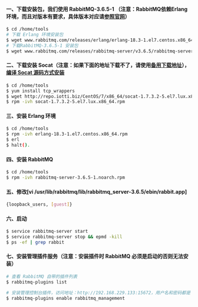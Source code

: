 #### 一、下载安装包，我们使用 RabbitMQ-3.6.5-1 （注意：RabbitMQ依赖Erlang环境，而且对版本有要求，具体版本对应请[参照官网](https://www.rabbitmq.com/which-erlang.html)）
```bash
$ cd /home/tools
# 下载 Erlang 环境安装包
$ wget www.rabbitmq.com/releases/erlang/erlang-18.3-1.el7.centos.x86_64.rpm   
# 下载RabbitMQ-3.6.5-1 安装包             
$ wget www.rabbitmq.com/releases/rabbitmq-server/v3.6.5/rabbitmq-server-3.6.5-1.noarch.rpm 
```

#### 二、下载安装 Socat（注意：如果下面的地址下载不了，请使用[备用下载地址](https://github.com/firechiang/mq-test/raw/master/rabbitmq/data/socat-1.7.3.2-5.el7.lux.x86_64.rpm)），[编译 Socat 源码方式安装](https://github.com/firechiang/mq-test/tree/master/rabbitmq/docs/socat-src-install.md)
```bash
$ cd /home/tools
$ yum install tcp_wrappers
$ wget http://repo.iotti.biz/CentOS/7/x86_64/socat-1.7.3.2-5.el7.lux.x86_64.rpm # RabbitMQ 密钥安装包（这个可能下载不了）
$ rpm -ivh socat-1.7.3.2-5.el7.lux.x86_64.rpm
```

#### 三、安装 Erlang 环境
```bash
$ cd /home/tools
$ rpm -ivh erlang-18.3-1.el7.centos.x86_64.rpm                                  # 安装 Erlang
$ erl                                                                           # 如果进入了 Eshell 命令行，说明 Erlang 安装成功了      
$ halt().                                                                       # 退出 Eshell 命令行 
```

#### 四、安装 RabbitMQ
```bash
$ cd /home/tools
$ rpm -ivh rabbitmq-server-3.6.5-1.noarch.rpm                                   # 安装 RabbitMQ
```

#### 五、修改[vi /usr/lib/rabbitmq/lib/rabbitmq_server-3.6.5/ebin/rabbit.app]
```bash
{loopback_users, [guest]}                                                       # 用户名和密码
```

#### 六、启动
```bash
$ service rabbitmq-server start                                                 # 启动  RabbitMQ 服务
$ service rabbitmq-server stop && epmd -kill                                    # 启动  RabbitMQ 服务并且停止 Erlang 守护进程
$ ps -ef | grep rabbit                                                          # 查看 RabbitMQ 进程信息
```

#### 七、安装管理插件服务（注意：安装插件时 RabbitMQ 必须是启动的否则无法安装）
```bash
# 查看 RabbitMQ 自带的插件列表
$ rabbitmq-plugins list                                                         

# 安装管理控制台插件，访问地址：http://192.168.229.133:15672，用户名和密码都是：guest，就是我们上面配置的
$ rabbitmq-plugins enable rabbitmq_management                                   
```
